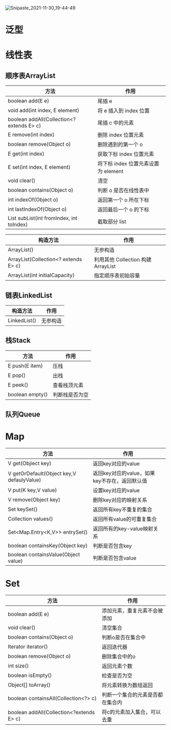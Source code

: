 ![Snipaste_2021-11-30_19-44-49](https://gitee.com/wang-fuming/dawning/raw/master/Snipaste_2021-11-30_19-44-49.png)

# 泛型

# 线性表

## 顺序表ArrayList

| 方法                                        | 作用                                |
| ------------------------------------------- | ----------------------------------- |
| boolean add(E e)                            | 尾插 e                              |
| void add(int index, E element)              | 将 e 插入到 index 位置              |
| boolean addAll(Collection<? extends E> c)   | 尾插 c 中的元素                     |
| E remove(int index)                         | 删除 index 位置元素                 |
| boolean remove(Object o)                    | 删除遇到的第一个 o                  |
| E get(int index)                            | 获取下标 index 位置元素             |
| E set(int index, E element)                 | 将下标 index 位置元素设置为 element |
| void clear()                                | 清空                                |
| boolean contains(Object o)                  | 判断 o 是否在线性表中               |
| int indexOf(Object o)                       | 返回第一个 o 所在下标               |
| int lastIndexOf(Object o)                   | 返回最后一个 o 的下标               |
| List<E> subList(int fromIndex, int toIndex) | 截取部分 list                       |



| 构造方法                             | 作用                               |
| ------------------------------------ | ---------------------------------- |
| ArrayList()                          | 无参构造                           |
| ArrayList(Collection<? extends E> c) | 利用其他 Collection 构建 ArrayList |
| ArrayList(int initialCapacity)       | 指定顺序表初始容量                 |



## 链表LinkedList

| 构造方法     | 作用     |
| ------------ | -------- |
| LinkedList() | 无参构造 |

## 栈Stack

| 方法            | 作用           |
| --------------- | -------------- |
| E push(E item)  | 压栈           |
| E pop()         | 出栈           |
| E peek()        | 查看栈顶元素   |
| boolean empty() | 判断栈是否为空 |

## 队列Queue

# Map

| 方法                                      | 作用                                          |
| ----------------------------------------- | --------------------------------------------- |
| V get(Objiect key)                        | 返回key对应的value                            |
| V getOrDefault(Object key,V defaulyValue) | 返回key对应的value，如果key不存在，返回默认值 |
| V put(K key,V value)                      | 设置key对应的value                            |
| V remove(Object key)                      | 删除key对应的映射关系                         |
| Set<K> keySet()                           | 返回所有key不重复的集合                       |
| Collection<V> values()                    | 返回所有value的可重复集合                     |
| Set<Map.Entry<K,V>> entrySet()            | 返回所有的key-value映射关系                   |
| boolean containsKey(Object key)           | 判断是否包含key                               |
| boolean containsValue(Object value)       | 判断是否包含value                             |

# Set

| 方法                                     | 作用                             |
| ---------------------------------------- | -------------------------------- |
| boolean add(E e)                         | 添加元素，重复元素不会被添加     |
| void clear()                             | 清空集合                         |
| boolean contains(Object o)               | 判断o是否在集合中                |
| Iterator<E> iterator()                   | 返回迭代器                       |
| boolean remove(Object o)                 | 删除集合中的o                    |
| int size()                               | 返回元素个数                     |
| boolean isEmpty()                        | 检查是否为空                     |
| Object[] toArray()                       | 将元素转换为数组返回             |
| boolean containsAll(Collection<?> c)     | 判断一个集合的元素是否都在集合内 |
| boolean addAll(Collection<?extends E> c) | 将c的元素加入集合，可以去重      |


